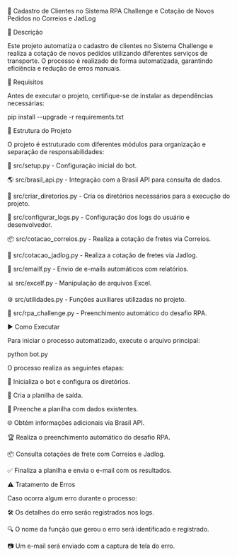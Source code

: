 📌 Cadastro de Clientes no Sistema RPA Challenge e Cotação de Novos Pedidos no Correios e JadLog

📖 Descrição

Este projeto automatiza o cadastro de clientes no Sistema Challenge e realiza a cotação de novos pedidos utilizando diferentes serviços de transporte. O processo é realizado de forma automatizada, garantindo eficiência e redução de erros manuais.

🔧 Requisitos

Antes de executar o projeto, certifique-se de instalar as dependências necessárias:

pip install --upgrade -r requirements.txt

📂 Estrutura do Projeto

O projeto é estruturado com diferentes módulos para organização e separação de responsabilidades:

📌 src/setup.py - Configuração inicial do bot.

🌎 src/brasil_api.py - Integração com a Brasil API para consulta de dados.

📁 src/criar_diretorios.py - Cria os diretórios necessários para a execução do projeto.

📝 src/configurar_logs.py - Configuração dos logs do usuário e desenvolvedor.

📦 src/cotacao_correios.py - Realiza a cotação de fretes via Correios.

🚛 src/cotacao_jadlog.py - Realiza a cotação de fretes via Jadlog.

📧 src/emailf.py - Envio de e-mails automáticos com relatórios.

📊 src/excelf.py - Manipulação de arquivos Excel.

⚙️ src/utilidades.py - Funções auxiliares utilizadas no projeto.

🤖 src/rpa_challenge.py - Preenchimento automático do desafio RPA.

▶️ Como Executar

Para iniciar o processo automatizado, execute o arquivo principal:

python bot.py

O processo realiza as seguintes etapas:

🚀 Inicializa o bot e configura os diretórios.

📄 Cria a planilha de saída.

🔄 Preenche a planilha com dados existentes.

🌐 Obtém informações adicionais via Brasil API.

🏆 Realiza o preenchimento automático do desafio RPA.

📦 Consulta cotações de frete com Correios e Jadlog.

✅ Finaliza a planilha e envia o e-mail com os resultados.

⚠️ Tratamento de Erros

Caso ocorra algum erro durante o processo:

🛠️ Os detalhes do erro serão registrados nos logs.

🔍 O nome da função que gerou o erro será identificado e registrado.

📷 Um e-mail será enviado com a captura de tela do erro.
